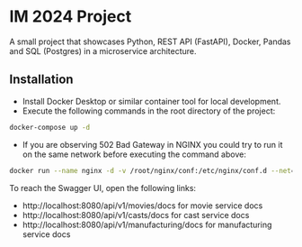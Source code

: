 
# IM 2024 Project

A small project that showcases Python, REST API (FastAPI), Docker, Pandas and SQL (Postgres) in a microservice architecture.


## Installation

- Install Docker Desktop or similar container tool for local development.
- Execute the following commands in the root directory of the project:

```bash
docker-compose up -d
```

- If you are observing 502 Bad Gateway in NGINX you could try to run it on the same network before executing the command above:

```bash
docker run --name nginx -d -v /root/nginx/conf:/etc/nginx/conf.d --net=host nginx
```


To reach the Swagger UI, open the following links:
- http://localhost:8080/api/v1/movies/docs for movie service docs
- http://localhost:8080/api/v1/casts/docs for cast service docs
- http://localhost:8080/api/v1/manufacturing/docs for manufacturing service docs
